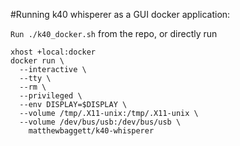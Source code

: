 #Running k40 whisperer as a GUI docker application:

`Run ./k40_docker.sh`
from the repo, or directly run
```
xhost +local:docker
docker run \
  --interactive \
  --tty \
  --rm \
  --privileged \
  --env DISPLAY=$DISPLAY \
  --volume /tmp/.X11-unix:/tmp/.X11-unix \
  --volume /dev/bus/usb:/dev/bus/usb \
    matthewbaggett/k40-whisperer
```
